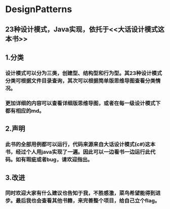 # DesignPatterns

## 23种设计模式，Java实现，依托于&lt;&lt;大话设计模式这本书>>

## 1.分类

### 设计模式可以分为三类，创建型、结构型和行为型。其23种设计模式分类可根据文件目录查询，其次可以根据简单版思维导图查看分类情况。

### 更加详细的内容可以查看详细版思维导图，或者在每一级设计模式下都有相应的md。

## 2.声明

### 此书的全部用例都可以运行，代码来源来自大话设计模式(c#)这本书，经过个人用java实现了一遍。因此可以一边看书一边运行此代码。如有瑕疵或者bug，请欢迎指出。

## 3.改进

### 同时欢迎大家有什么建议也告知于我，不胜感激，菜鸟希望能得到进步。最后我也会查看其他书籍，来完善整个项目，给自己立个flag。

